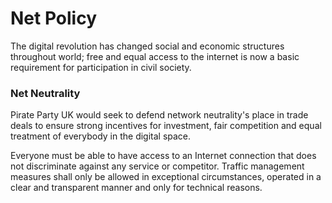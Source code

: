 Net Policy
==========
The digital revolution has changed social and economic structures
throughout world; free and equal access to the internet is now a basic
requirement for participation in civil society.

### Net Neutrality
Pirate Party UK would seek to defend network neutrality's place in trade deals
to ensure strong incentives for investment, fair competition and equal treatment
of everybody in the digital space.

Everyone must be able to have access to an Internet connection that does
not discriminate against any service or competitor. Traffic management
measures shall only be allowed in exceptional circumstances, operated in
a clear and transparent manner and only for technical reasons.
